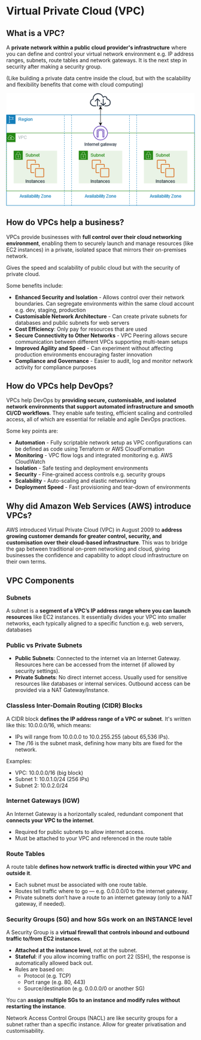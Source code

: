 # Virtual Private Cloud (VPC)

## What is a VPC?

A **private network within a public cloud provider's infrastructure** where you can define and control your virtual network environment e.g. IP address ranges, subnets, route tables and network gateways. It is the next step in security after making a security group.

(Like building a private data centre inside the cloud, but with the scalability and flexibility benefits that come with cloud computing)

![VPC Overview](./images/vpc_overview.png)

## How do VPCs help a business?

VPCs provide businesses with **full control over their cloud networking environment**, enabling them to securely launch and manage resources (like EC2 instances) in a private, isolated space that mirrors their on-premises network.

Gives the speed and scalability of public cloud but with the security of private cloud.

Some benefits include:
- **Enhanced Security and Isolation** - Allows control over their network boundaries. Can segregate environments within the same cloud account e.g. dev, staging, production
- **Customisable Network Architecture** - Can create private subnets for databases and public subnets for web servers
- **Cost Efficiency**: Only pay for resources that are used
- **Secure Connectivity to Other Networks** - VPC Peering allows secure communication between different VPCs supporting multi-team setups
- **Improved Agility and Speed** - Can experiment without affecting production environments encouraging faster innovation
- **Compliance and Governance** - Easier to audit, log and monitor network activity for compliance purposes

## How do VPCs help DevOps?

VPCs help DevOps by **providing secure, customisable, and isolated network environments that support automated infrastructure and smooth CI/CD workflows**. They enable safe testing, efficient scaling and controlled access, all of which are essential for reliable and agile DevOps practices.

Some key points are:
- **Automation** - Fully scriptable network setup as VPC configurations can be defined as code using Terraform or AWS CloudFormation
- **Monitoring** - VPC flow logs and integrated monitoring e.g. AWS CloudWatch
- **Isolation** - Safe testing and deployment environments
- **Security** - Fine-grained access controls e.g. security groups
- **Scalability** - Auto-scaling and elastic networking
- **Deployment Speed** - Fast provisioning and tear-down of environments

## Why did Amazon Web Services (AWS) introduce VPCs?

AWS introduced Virtual Private Cloud (VPC) in August 2009 to **address growing customer demands for greater control, security, and customisation over their cloud-based infrastructure**. This was to bridge the gap between traditional on-prem networking and cloud, giving businesses the confidence and capability to adopt cloud infrastructure on their own terms.

## VPC Components

### Subnets 

A subnet is a **segment of a VPC’s IP address range where you can launch resources** like EC2 instances. It essentially divides your VPC into smaller networks, each typically aligned to a specific function e.g. web servers, databases
 
### Public vs Private Subnets

- **Public Subnets**: Connected to the internet via an Internet Gateway. Resources here can be accessed from the internet (if allowed by security settings).
- **Private Subnets**: No direct internet access. Usually used for sensitive resources like databases or internal services. Outbound access can be provided via a NAT Gateway/Instance.
 
### Classless Inter-Domain Routing (CIDR) Blocks

A CIDR block **defines the IP address range of a VPC or subnet**. It's written like this: 10.0.0.0/16, which means:
- IPs will range from 10.0.0.0 to 10.0.255.255 (about 65,536 IPs).
- The /16 is the subnet mask, defining how many bits are fixed for the network.

Examples:
- VPC: 10.0.0.0/16 (big block)
- Subnet 1: 10.0.1.0/24 (256 IPs)
- Subnet 2: 10.0.2.0/24
 
### Internet Gateways (IGW)

An Internet Gateway is a horizontally scaled, redundant component that **connects your VPC to the internet**.

- Required for public subnets to allow internet access.
- Must be attached to your VPC and referenced in the route table
 
### Route Tables

A route table **defines how network traffic is directed within your VPC and outside it**.

- Each subnet must be associated with one route table.
- Routes tell traffic where to go — e.g. 0.0.0.0/0 to the internet gateway.
- Private subnets don’t have a route to an internet gateway (only to a NAT gateway, if needed).

### Security Groups (SG) and how SGs work on an INSTANCE level

A Security Group is a **virtual firewall that controls inbound and outbound traffic to/from EC2 instances**.

- **Attached at the instance level**, not at the subnet.
- **Stateful**: if you allow incoming traffic on port 22 (SSH), the response is automatically allowed back out.
- Rules are based on:
  - Protocol (e.g. TCP)
  - Port range (e.g. 80, 443)
  - Source/destination (e.g. 0.0.0.0/0 or another SG)

You can **assign multiple SGs to an instance and modify rules without restarting the instance**.

Network Access Control Groups (NACL) are like security groups for a subnet rather than a specific instance. Allow for greater privatisation and customisability.
